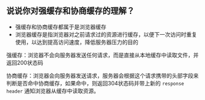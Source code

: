 ## 说说你对强缓存和协商缓存的理解？

- 强缓存和协商缓存都属于是浏览器缓存
- 浏览器缓存是指浏览器对之前请求过的资源进行缓存，以便下一次访问时重复使用，以达到提高访问速度，降低服务器压力的目的

强缓存：浏览器不会向服务器发送任何请求，而是直接从本地缓存中读取文件，并返回200状态码

协商缓存：浏览器会向服务器发送请求，服务器会根据这个请求携带的头部字段来判断是否命中协商缓存，如果命中，则返回304状态码并带上新的 `response header` 通知浏览器从缓存中读取资源。
